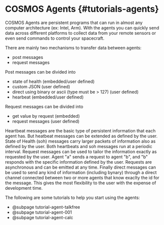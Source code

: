 # COSMOS Agents {#tutorials-agents} 

COSMOS Agents are persistent programs that can run in almost any computer architecture (ex: Intel, Arm). With the agents you can quickly send data across different platforms to collect data from your remote sensors or even send commands to control your spacecraft. 

There are mainly two mechanisms to transfer data between agents:
* post messages
* request messages

Post messages can be divided into
* state of health (embedded/user defined)
* custom JSON (user defined)
* direct using binary or ascii (type must be > 127) (user defined)
* hearbeat (embedded/user defined)

Request messages can be divided into
* get value by request (embedded)
* request messages (user defined)


Heartbeat messages are the basic type of persistent information that each agent has. But heatbeat messages can be extended as defined by the user. State of Health (soh) messages carry larger packets of information also as defined by the user. Both heartbeats and soh messages run at a periodic interval. Request messages can be used to tailor the information exactly as requested by the user. Agent "a" sends a request to agent "b", and "b" responds with the specific information defined by the user. Requests are asynchronous and can be emitted at any time. Finally direct messages can be used to send any kind of information (including bynary) through a direct channel connected between two or more agents that know exaclty the id for the message. This gives the most flexibility to the user with the expense of development time.

The following are some tutorials to help you start using the agents: 

* @subpage tutorial-agent-talkfree
* @subpage tutorial-agent-001
* @subpage tutorial-agent-calc

